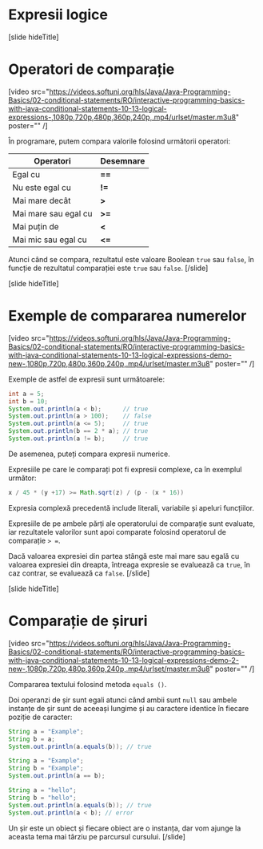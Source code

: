 # Expresii logice

[slide hideTitle]
# Operatori de comparație

[video src="https://videos.softuni.org/hls/Java/Java-Programming-Basics/02-conditional-statements/RO/interactive-programming-basics-with-java-conditional-statements-10-13-logical-expressions-,1080p,720p,480p,360p,240p,.mp4/urlset/master.m3u8" poster="" /]

În programare, putem compara valorile folosind următorii operatori:

|**Operatori**|**Desemnare**|
|---|---|
| Egal cu | **==** |
| Nu este egal cu | **!=** |
| Mai mare decât | **>** |
| Mai mare sau egal cu | **>=** |
| Mai puțin de | **<** |
| Mai mic sau egal cu | **<=** |

Atunci când se compara, rezultatul este valoare Boolean `true` sau `false`, în funcție de rezultatul comparației este `true` sau `false`.
[/slide]

[slide hideTitle]
# Exemple de compararea numerelor

[video src="https://videos.softuni.org/hls/Java/Java-Programming-Basics/02-conditional-statements/RO/interactive-programming-basics-with-java-conditional-statements-10-13-logical-expressions-demo-new-,1080p,720p,480p,360p,240p,.mp4/urlset/master.m3u8" poster="" /]

Exemple de astfel de expresii sunt următoarele:
```java live
int a = 5;
int b = 10;
System.out.println(a < b);      // true
System.out.println(a > 100);    // false
System.out.println(a <= 5);     // true
System.out.println(b == 2 * a); // true
System.out.println(a != b);     // true
```

De asemenea, puteți compara expresii numerice. 

Expresiile pe care le comparați pot fi expresii complexe, ca în exemplul următor:

```java
x / 45 * (y +17) >= Math.sqrt(z) / (p - (x * 16))
```
Expresia complexă precedentă include literali, variabile și apeluri funcțiilor.

Expresiile de pe ambele părți ale operatorului de comparație sunt evaluate, iar rezultatele valorilor sunt apoi comparate folosind operatorul de  comparație `> =`.

Dacă valoarea expresiei din partea stângă este mai mare sau egală cu valoarea expresiei din dreapta, întreaga expresie se evaluează ca `true`, în caz contrar, se evaluează ca `false`.
[/slide]

[slide hideTitle]

# Comparație de șiruri

[video src="https://videos.softuni.org/hls/Java/Java-Programming-Basics/02-conditional-statements/RO/interactive-programming-basics-with-java-conditional-statements-10-13-logical-expressions-demo-2-new-,1080p,720p,480p,360p,240p,.mp4/urlset/master.m3u8" poster="" /]

Compararea textului folosind metoda `equals ()`.

Doi operanzi de șir sunt egali atunci când ambii sunt `null` sau ambele instanțe de șir sunt de aceeași lungime și au caractere identice în fiecare poziție de caracter:
```java live
String a = "Examplе";
String b = a;
System.out.println(a.equals(b)); // true
```

```java live
String a = "Examplе";
String b = "Examplе";
System.out.println(a == b);
```

```java live
String a = "hello";
String b = "hello";
System.out.println(a.equals(b)); // true
System.out.println(a < b); // error
```
Un șir este un obiect și fiecare obiect are o instanța, dar vom ajunge la aceasta tema mai târziu pe parcursul cursului.
[/slide]